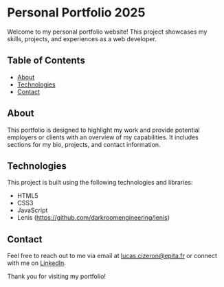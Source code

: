# Personal Portfolio 2025

Welcome to my personal portfolio website! This project showcases my skills, projects, and experiences as a web developer.

## Table of Contents

- [About](#about)
- [Technologies](#technologies)
- [Contact](#contact)

## About

This portfolio is designed to highlight my work and provide potential employers or clients with an overview of my capabilities. It includes sections for my bio, projects, and contact information.

## Technologies

This project is built using the following technologies and libraries:

- HTML5
- CSS3
- JavaScript
- Lenis (https://github.com/darkroomengineering/lenis)

## Contact

Feel free to reach out to me via email at [lucas.cizeron@epita.fr](mailto:lucas.cizeron@epita.fr) or connect with me on [LinkedIn](https://www.linkedin.com/in/cizeron-lucas/').

Thank you for visiting my portfolio!